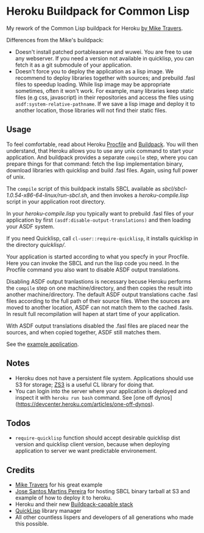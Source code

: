 Heroku Buildpack for Common Lisp
================================

My rework of the Common Lisp buildpack for Heroku [by Mike Travers](https://github.com/mtravers/heroku-buildpack-cl).

Differences from the Mike's buildpack:
* Doesn't install patched portableaserve and wuwei. You are free to use any webserver.
  If you need a version not available in quicklisp, you can fetch it as a git submodule
  of your application.
* Doesn't force you to deploy the application as a lisp image. 
  We recommend to deploy libraries together with sources; and prebuild
  .fasl files to speedup loading. While lisp image may be appropriate sometimes,
  often it won't work. For example, many libraries keep static files (e.g css, javascript)
  in their repositories and access the files using `asdf:system-relative-pathname`.
  If we save a lisp image and deploy it to another location, those libraries will not
  find their static files.

## Usage
To feel comfortable, read about Heroku [Procfile](https://devcenter.heroku.com/articles/procfile)
and [Buildpack](https://devcenter.heroku.com/articles/buildpack-api). You will then understand,
that Heroku allows you to use any unix command to start your application. And buildpack
provides a separate `compile` step, where you can prepare things for that command: fetch
the lisp implementation binary, download libraries with quicklisp and build .fasl files. Again, 
using full power of unix.

The `compile` script of this buildpack installs SBCL available as _sbcl/sbcl-1.0.54-x86-64-linux/run-sbcl.sh_,
and then invokes a _heroku-compile.lisp_ script in your application root directory.

In your _heroku-compile.lisp_ you typically want to prebuild .fasl files of your
application by first `(asdf:disable-output-translations)` and then loading your ASDF system.

If you need Quicklisp, call `cl-user::require-quicklisp`, it installs quicklisp in the 
directory _quicklisp/_.

Your application is started according to what you specfy in your Procfile.
Here you can invoke the SBCL and run the lisp code you need. 
In the Procfile command you also want to disable ASDF output translations.

Disabling ASDF output tranlastions is necessary becuse Heroku performs the `compile`
step on one machine/directory, and then copies the result into another machine/directory.
The default ASDF output translations cache .fasl files according to the full path
of their source files. When the sources are moved to another location, ASDF can not match them
to the cached .fasls. In result full recompilation will hapen at start time of your application.

With ASDF output translations disabled the .fasl files are placed near the sources,
and when copied together, ASDF still matches them.

See the [example application](https://github.com/avodonosov/heroku-cl-example2). 

## Notes
* Heroku does not have a persistent file system. Applications should use S3 for storage; [ZS3](http://www.xach.com/lisp/zs3) is a useful CL library for doing that.
* You can login into the server where your application is deployed and inspect it with `heroku run bash` command. See [one off dynos] (https://devcenter.heroku.com/articles/one-off-dynos).

## Todos
* `require-quicklisp` function should accept desirable quicklisp dist version and quicklisp
  client version, because when deploying application to server we want predictable environement.

## Credits
* [Mike Travers](hyperphor.com) for his great example
* [Jose Santos Martins Pereira](https://github.com/jsmpereira/heroku-buildpack-cl) for hosting SBCL binary tarball at S3 and example of how to deploy it to heroku.
* Heroku and their new [Buildpack-capable stack](http://devcenter.heroku.com/articles/buildpacks)
* [QuickLisp](http://www.quicklisp.org/) library manager 
* All other countless lispers and developers of all generations who made this possible.



